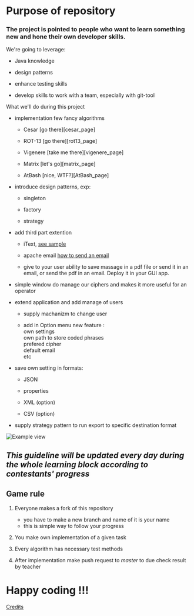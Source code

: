 # Purpose of repository

### The project is pointed to people who want to learn something new and hone their own developer skills.

We're going to leverage:

- Java knowledge

- design patterns

- enhance testing skills

- develop skills to work with a team, especially with git-tool


What we'll do during this project

- implementation few fancy algorithms

    - Cesar [go there][cesar_page]

    - ROT-13 [go there][rot13_page]

    - Vigenere [take me there][vigenere_page]

    - Matrix [let's go][matrix_page]

    - AtBash [nice, WTF?][AtBash_page]

- introduce design patterns, exp:

    - singleton

    - factory

    - strategy 

- add third part extention
    
    - iText, [see sample][itext]

    - apache email [how to send an email][email]

    - give to your user ability to save massage in a pdf file or send it in an email, or send the pdf in an email.  Deploy it in your GUI app.

- simple window do manage our ciphers and makes it more useful for an operator

- extend application and add manage of users

    - supply machanizm to change user

    - add in Option menu new feature :  
            own settings  
            own path to store coded phrases  
            prefered cipher  
            default email  
            etc
- save own setting in formats:

    - JSON

    - properties 

    - XML (option)

    - CSV (option)

- supply strategy pattern to run export to specific destination format

![Example view](/src/main/resources/view.jpg)

## ___This guideline will be updated every day during the whole learning block according to contestants' progress___

## Game rule

1. Everyone makes a fork of this repository
    - you have to make a new branch and  name of it is your name
    - this is simple way to follow your progress

2. You make own implementation of a given task

3. Every algorithm has necessary test methods

4. After implementation make push request to _master_ to due check result by teacher 



# Happy coding !!!

[Credits][credit_page] 

[credit_page]: <http://www.algorytm.org/kryptografia/> (Sources that helped me a lot)
[itext]: <https://www.tutorialspoint.com/itext/index.htm> (iText tutorial)
[email]: <https://commons.apache.org/proper/commons-email/> (Apache email)
